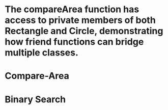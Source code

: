 # The compareArea function has access to private members of both Rectangle and Circle, demonstrating how friend functions can bridge multiple classes.
# Compare-Area
# Binary Search
